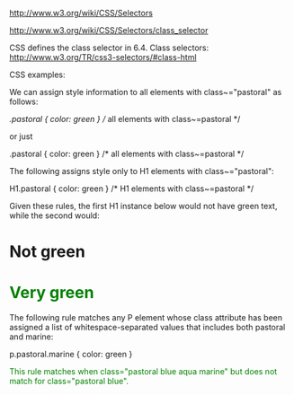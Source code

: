 http://www.w3.org/wiki/CSS/Selectors

http://www.w3.org/wiki/CSS/Selectors/class_selector

CSS defines the class selector in 6.4. Class selectors: 
http://www.w3.org/TR/css3-selectors/#class-html

CSS examples:

We can assign style information to all elements with class~="pastoral" as follows:

*.pastoral { color: green }  /* all elements with class~=pastoral */

or just

.pastoral { color: green }  /* all elements with class~=pastoral */

The following assigns style only to H1 elements with class~="pastoral":

H1.pastoral { color: green }  /* H1 elements with class~=pastoral */

Given these rules, the first H1 instance below would not have green text, while the second would:
<style type="text/css">
.pastoral { color: green }  /* all elements with class~=pastoral */
H1.pastoral { color: green }  /* H1 elements with class~=pastoral */
p.pastoral.marine { color: green }
</style>

<H1>Not green</H1>
<H1 class="pastoral">Very green</H1>

The following rule matches any P element whose class attribute has been assigned a list of whitespace-separated values that includes both pastoral and marine:

p.pastoral.marine { color: green }

<p class="pastoral marine">This rule matches when class="pastoral blue aqua marine" but does not match for class="pastoral blue".</p>
